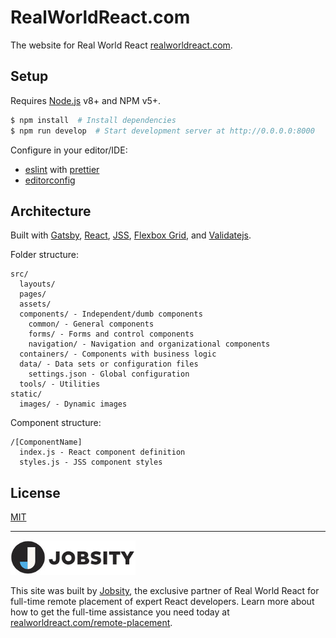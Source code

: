 # RealWorldReact.com

The website for Real World React [realworldreact.com](https://realworldreact.com).

## Setup

Requires [Node.js](http://nodejs.org) v8+ and NPM v5+.

```bash
$ npm install  # Install dependencies
$ npm run develop  # Start development server at http://0.0.0.0:8000
```

Configure in your editor/IDE:

- [eslint](https://eslint.org) with [prettier](https://github.com/prettier/prettier)
- [editorconfig](http://editorconfig.org)

## Architecture

Built with [Gatsby](http://gatsbyjs.org), [React](http://reactjs.org), [JSS](http://cssinjs.org), [Flexbox Grid](http://flexboxgrid.com), and [Validatejs](https://validatejs.org).

Folder structure:

```
src/
  layouts/
  pages/
  assets/
  components/ - Independent/dumb components
    common/ - General components
    forms/ - Forms and control components
    navigation/ - Navigation and organizational components
  containers/ - Components with business logic
  data/ - Data sets or configuration files
    settings.json - Global configuration
  tools/ - Utilities
static/
  images/ - Dynamic images
```

Component structure:

```
/[ComponentName]
  index.js - React component definition
  styles.js - JSS component styles
```

## License

[MIT](./LICENSE)

----

[![Jobsity LLC](./static/images/logos/jobsity.jpg)](https://jobsity.com)

This site was built by [Jobsity](https://jobsity.com), the exclusive partner of
Real World React for full-time remote placement of expert React developers. Learn
more about how to get the full-time assistance you need today at
[realworldreact.com/remote-placement](https://realworldreact.com/remote-placement).
